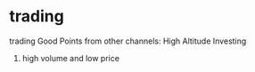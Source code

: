 # trading
trading
Good Points from other channels:
High Altitude Investing
1. high volume and low price

